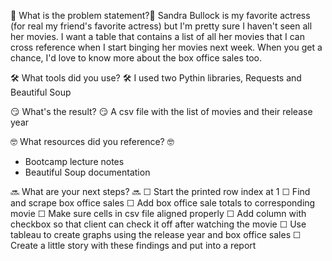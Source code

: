🧐 What is the problem statement?🧐
Sandra Bullock is my favorite actress (for real my friend's favorite actress) but I'm pretty sure I haven't seen all her movies. I want a table that contains a list of all her movies that I can cross reference when I start binging her movies next week. When you get a chance, I'd love to know more about the box office sales too.

🛠️ What tools did you use? 🛠️
I used two Pythin libraries, Requests and Beautiful Soup


😏 What's the result? 😏
A csv file with the list of movies and their release year

🤓 What resources did you reference? 🤓
  - Bootcamp lecture notes
  - Beautiful Soup documentation

🔜 What are your next steps? 🔜
  ☐ Start the printed row index at 1
  ☐ Find and scrape box office sales
  ☐ Add box office sale totals to corresponding movie
  ☐ Make sure cells in csv file aligned properly
  ☐ Add column with checkbox so that client can check it off after watching the movie
  ☐ Use tableau to create graphs using the release year and box office sales
  ☐ Create a little story with these findings and put into a report
